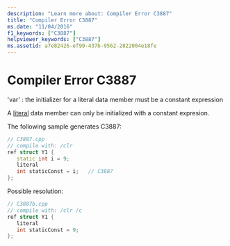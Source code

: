 ```yaml
---
description: "Learn more about: Compiler Error C3887"
title: "Compiler Error C3887"
ms.date: "11/04/2016"
f1_keywords: ["C3887"]
helpviewer_keywords: ["C3887"]
ms.assetid: a7e82426-ef99-437b-9562-2822004e18fe
---
```

# Compiler Error C3887

'var' : the initializer for a literal data member must be a constant expression

A [literal](../../extensions/literal-cpp-component-extensions.md) data member can only be initialized with a constant expresion.

The following sample generates C3887:

```cpp
// C3887.cpp
// compile with: /clr
ref struct Y1 {
   static int i = 9;
   literal
   int staticConst = i;   // C3887
};
```

Possible resolution:

```cpp
// C3887b.cpp
// compile with: /clr /c
ref struct Y1 {
   literal
   int staticConst = 9;
};
```
